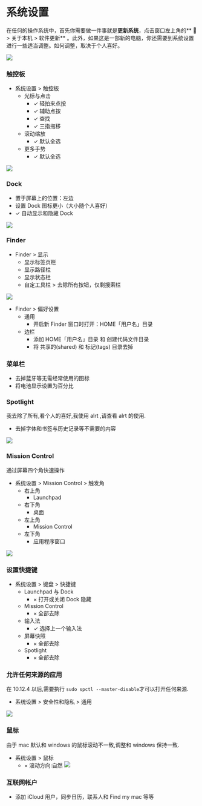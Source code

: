# 系统设置

在任何的操作系统中，首先你需要做一件事就是**更新系统**，点击窗口左上角的**  > 关于本机 > 软件更新** 。此外，如果这是一部新的电脑，你还需要到系统设置进行一些适当调整。如何调整，取决于个人喜好。

![](/resource/mac/SystemPreferences/0.png)

### 触控板

- 系统设置 > 触控板
    - 光标与点击
        - ✓ 轻拍来点按
        - ✓ 辅助点按
        - ✓ 查找
        - ✓ 三指拖移
    - 滚动缩放
        - ✓ 默认全选
    - 更多手势
        - ✓ 默认全选

![](/resource/mac/SystemPreferences/1.png)

### Dock

- 置于屏幕上的位置：左边
- 设置 Dock 图标更小（大小随个人喜好）
- ✓ 自动显示和隐藏 Dock

![](/resource/mac/SystemPreferences/2.png)


### Finder

- Finder > 显示
    - 显示标签页栏
    - 显示路径栏
    - 显示状态栏
    - 自定工具栏 > 去除所有按钮，仅剩搜索栏

![](/resource/mac/SystemPreferences/3.png)

- Finder > 偏好设置
    - 通用
        - 开启新 Finder 窗口时打开：HOME「用户名」目录
    - 边栏
        - 添加 HOME「用户名」目录 和 创建代码文件目录
        - 将 共享的(shared) 和 标记(tags) 目录去掉

### 菜单栏

- 去掉蓝牙等无需经常使用的图标
- 将电池显示设置为百分比

### Spotlight

我去除了所有,看个人的喜好,我使用 alrt ,请查看 alrt 的使用.

- 去掉字体和书签与历史记录等不需要的内容

![](/resource/mac/SystemPreferences/4.png)

### Mission Control

通过屏幕四个角快速操作

- 系统设置 > Mission Control > 触发角
    - 右上角
        - Launchpad
    - 右下角
        - 桌面
    - 左上角
        - Mission Control
    - 左下角
        - 应用程序窗口

![](/resource/mac/SystemPreferences/5.png)

### 设置快捷键

- 系统设置 > 键盘 > 快捷键
    - Launchpad 与 Dock
        - × 打开或关闭 Dock 隐藏
    - Mission Control
        - × 全部去除
    - 输入法
        - ✓ 选择上一个输入法
    - 屏幕快照
        - × 全部去除
    - Spotlight
        - × 全部去除
        
### 允许任何来源的应用

在 10.12.4 以后,需要执行 `sudo spctl --master-disable`才可以打开任何来源.

- 系统设置 > 安全性和隐私 > 通用

![](/resource/mac/SystemPreferences/6.png)

### 鼠标

由于 mac 默认和 windows 的鼠标滚动不一致,调整和 windows 保持一致.

- 系统设置 > 鼠标
    - × 滚动方向:自然
![](/resource/mac/SystemPreferences/7.png)


### 互联网帐户

- 添加 iCloud 用户，同步日历，联系人和 Find my mac 等等
